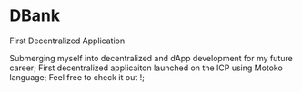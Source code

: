 # DBank
First Decentralized Application

Submerging myself into decentralized and dApp development for my future career;
First decentralized applicaiton launched on the ICP using Motoko language;
Feel free to check it out !;
